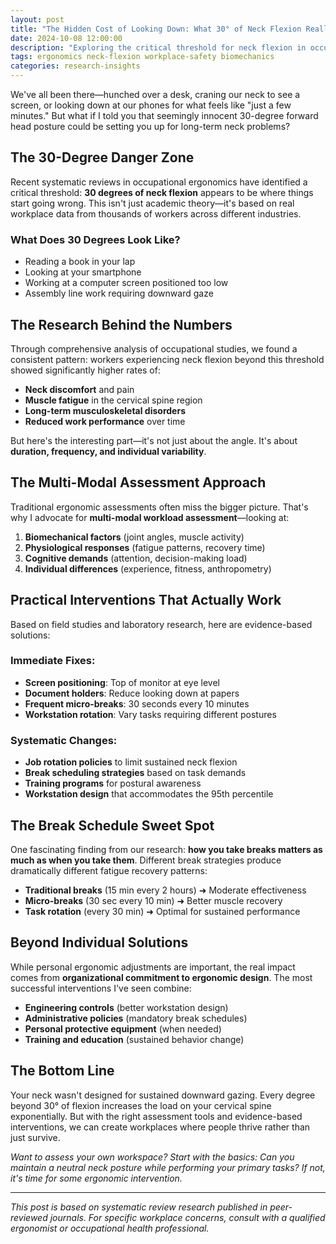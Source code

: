 ```yaml
---
layout: post
title: "The Hidden Cost of Looking Down: What 30° of Neck Flexion Really Means for Workers"
date: 2024-10-08 12:00:00
description: "Exploring the critical threshold for neck flexion in occupational settings and why your work posture matters more than you think."
tags: ergonomics neck-flexion workplace-safety biomechanics
categories: research-insights
---
```


We've all been there—hunched over a desk, craning our neck to see a screen, or looking down at our phones for what feels like "just a few minutes." But what if I told you that seemingly innocent 30-degree forward head posture could be setting you up for long-term neck problems?

## The 30-Degree Danger Zone

Recent systematic reviews in occupational ergonomics have identified a critical threshold: **30 degrees of neck flexion** appears to be where things start going wrong. This isn't just academic theory—it's based on real workplace data from thousands of workers across different industries.

### What Does 30 Degrees Look Like?
- Reading a book in your lap
- Looking at your smartphone
- Working at a computer screen positioned too low
- Assembly line work requiring downward gaze

## The Research Behind the Numbers

Through comprehensive analysis of occupational studies, we found a consistent pattern: workers experiencing neck flexion beyond this threshold showed significantly higher rates of:

- **Neck discomfort** and pain
- **Muscle fatigue** in the cervical spine region  
- **Long-term musculoskeletal disorders**
- **Reduced work performance** over time

But here's the interesting part—it's not just about the angle. It's about **duration, frequency, and individual variability**.

## The Multi-Modal Assessment Approach

Traditional ergonomic assessments often miss the bigger picture. That's why I advocate for **multi-modal workload assessment**—looking at:

1. **Biomechanical factors** (joint angles, muscle activity)
2. **Physiological responses** (fatigue patterns, recovery time)
3. **Cognitive demands** (attention, decision-making load)
4. **Individual differences** (experience, fitness, anthropometry)

## Practical Interventions That Actually Work

Based on field studies and laboratory research, here are evidence-based solutions:

### **Immediate Fixes:**
- **Screen positioning**: Top of monitor at eye level
- **Document holders**: Reduce looking down at papers
- **Frequent micro-breaks**: 30 seconds every 10 minutes
- **Workstation rotation**: Vary tasks requiring different postures

### **Systematic Changes:**
- **Job rotation policies** to limit sustained neck flexion
- **Break scheduling strategies** based on task demands
- **Training programs** for postural awareness
- **Workstation design** that accommodates the 95th percentile

## The Break Schedule Sweet Spot

One fascinating finding from our research: **how you take breaks matters as much as when you take them**. Different break strategies produce dramatically different fatigue recovery patterns:

- **Traditional breaks** (15 min every 2 hours) ➜ Moderate effectiveness
- **Micro-breaks** (30 sec every 10 min) ➜ Better muscle recovery  
- **Task rotation** (every 30 min) ➜ Optimal for sustained performance

## Beyond Individual Solutions

While personal ergonomic adjustments are important, the real impact comes from **organizational commitment to ergonomic design**. The most successful interventions I've seen combine:

- **Engineering controls** (better workstation design)
- **Administrative policies** (mandatory break schedules)
- **Personal protective equipment** (when needed)
- **Training and education** (sustained behavior change)

## The Bottom Line

Your neck wasn't designed for sustained downward gazing. Every degree beyond 30° of flexion increases the load on your cervical spine exponentially. But with the right assessment tools and evidence-based interventions, we can create workplaces where people thrive rather than just survive.

*Want to assess your own workspace? Start with the basics: Can you maintain a neutral neck posture while performing your primary tasks? If not, it's time for some ergonomic intervention.*

---

*This post is based on systematic review research published in peer-reviewed journals. For specific workplace concerns, consult with a qualified ergonomist or occupational health professional.*